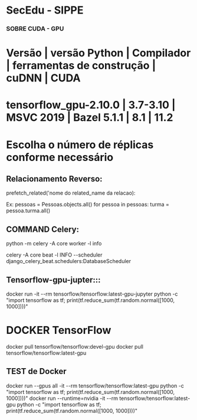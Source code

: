 # SecEdu - SIPPE

### SOBRE CUDA - GPU

#      Versão	        | versão Python   |	Compilador  |	ferramentas de construção |	cuDNN |	CUDA
# tensorflow_gpu-2.10.0	| 3.7-3.10        |	MSVC 2019   |	Bazel 5.1.1               |	8.1	  | 11.2

# Escolha o número de réplicas conforme necessário


## Relacionamento Reverso:
prefetch_related('nome do related_name da relacao):

Ex: pessoas = Pessoas.objects.all()
for pessoa in pessoas:
    turma = pessoa.turma.all()


## COMMAND Celery:
python -m celery -A core worker -l info

celery -A core beat -l INFO --scheduler django_celery_beat.schedulers:DatabaseScheduler

## Tensorflow-gpu-jupter:::
docker run -it --rm tensorflow/tensorflow:latest-gpu-jupyter python -c "import tensorflow as tf; print(tf.reduce_sum(tf.random.normal([1000, 1000])))"

  


# DOCKER TensorFlow

docker pull tensorflow/tensorflow:devel-gpu
docker pull tensorflow/tensorflow:latest-gpu

## TEST de Docker

docker run --gpus all -it --rm tensorflow/tensorflow:latest-gpu python -c "import tensorflow as tf; print(tf.reduce_sum(tf.random.normal([1000, 1000])))"
docker run --runtime=nvidia -it --rm tensorflow/tensorflow:latest-gpu python -c "import tensorflow as tf; print(tf.reduce_sum(tf.random.normal([1000, 1000])))"

